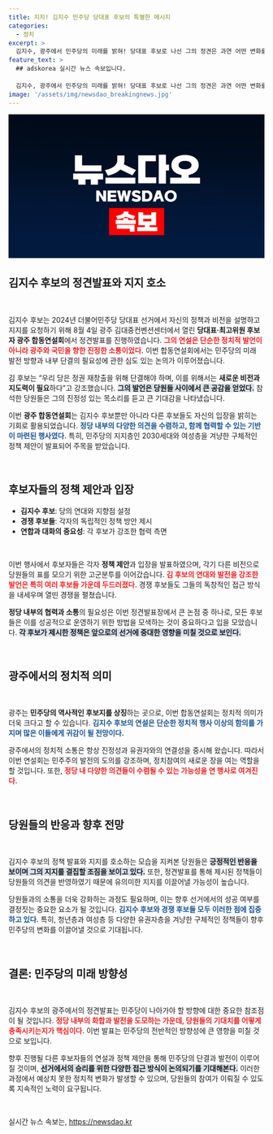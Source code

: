 ```yaml
---
title: 지지! 김지수 민주당 당대표 후보의 특별한 메시지
categories:
  - 정치
excerpt: >
  김지수, 광주에서 민주당의 미래를 밝혀! 당대표 후보로 나선 그의 정견은 과연 어떤 변화를 가져올까? 클릭하고 확인하세요!
feature_text: >
  ## adskorea 실시간 뉴스 속보입니다.

  김지수, 광주에서 민주당의 미래를 밝혀! 당대표 후보로 나선 그의 정견은 과연 어떤 변화를 가져올까? 클릭하고 확인하세요!
image: '/assets/img/newsdao_breakingnews.jpg'
---
```


<p><img src="/assets/img/newsdao_breakingnews.jpg" alt="adskorea 속보" /></p>

<h2 data-ke-size="size26">김지수 후보의 정견발표와 지지 호소</h2>

<p data-ke-size="size16">&nbsp;</p>

<p>김지수 후보는 2024년 더불어민주당 당대표 선거에서 자신의 정책과 비전을 설명하고 지지를 요청하기 위해 8월 4일 광주 김대중컨벤션센터에서 열린 <strong>당대표·최고위원 후보자 광주 합동연설회</strong>에서 정견발표를 진행하였습니다. <b><span style="color: #ee2323;">그의 연설은 단순한 정치적 발언이 아니라 광주와 국민을 향한 진정한 소통이었다.</span></b> 이번 합동연설회에서는 민주당의 미래 발전 방향과 내부 단결의 필요성에 관한 심도 있는 논의가 이루어졌습니다.</p>

<p>김 후보는 “우리 당은 정권 재창출을 위해 단결해야 하며, 이를 위해서는 <strong>새로운 비전과 지도력이 필요</strong>하다”고 강조했습니다. <b><span style="background-color: #21538527;">그의 발언은 당원들 사이에서 큰 공감을 얻었다.</span></b> 참석한 당원들은 그의 진정성 있는 목소리를 듣고 큰 기대감을 나타냈습니다.</p>

<p>이번 <strong>광주 합동연설회</strong>는 김지수 후보뿐만 아니라 다른 후보들도 자신의 입장을 밝히는 기회로 활용되었습니다. <b><span style="color: #1a5490;">정당 내부의 다양한 의견을 수렴하고, 함께 협력할 수 있는 기반이 마련된 행사였다.</span></b> 특히, 민주당의 지지층인 2030세대와 여성층을 겨냥한 구체적인 정책 제안이 발표되어 주목을 받았습니다. </p>

<p data-ke-size="size16">&nbsp;</p>

<h2 data-ke-size="size26">후보자들의 정책 제안과 입장</h2>

<ul>
  <li><b>김지수 후보</b>: 당의 연대와 지향점 설정</li>
  <li><b>경쟁 후보들</b>: 각자의 독립적인 정책 방안 제시</li>
  <li><b>연합과 대화의 중요성</b>: 각 후보가 강조한 협력 측면</li>
</ul>

<p data-ke-size="size16">&nbsp;</p>

<p>이번 행사에서 후보자들은 각자 <strong>정책 제안</strong>과 입장을 발표하였으며, 각기 다른 비전으로 당원들의 표를 모으기 위한 고군분투를 이어갔습니다. <b><span style="color: #ee2323;">김 후보의 연대와 발전을 강조한 발언은 특히 여러 후보들 가운데 두드러졌다.</span></b> 경쟁 후보들도 그들의 독창적인 접근 방식을 내세우며 열띤 경쟁을 펼쳤습니다.</p>

<p><strong>정당 내부의 협력과 소통</strong>의 필요성은 이번 정견발표장에서 큰 논점 중 하나로, 모든 후보들은 이를 성공적으로 운영하기 위한 방법을 모색하는 것이 중요하다고 입을 모았습니다. <b><span style="background-color: #21538527;">각 후보가 제시한 정책은 앞으로의 선거에 중대한 영향을 미칠 것으로 보인다.</span></b></p>

<p data-ke-size="size16">&nbsp;</p>

<h2 data-ke-size="size26">광주에서의 정치적 의미</h2>

<p data-ke-size="size16">&nbsp;</p>

<p>광주는 <strong>민주당의 역사적인 후보지를 상징</strong>하는 곳으로, 이번 합동연설회는 정치적 의미가 더욱 크다고 할 수 있습니다. <b><span style="color: #1a5490;">김지수 후보의 연설은 단순한 정치적 행사 이상의 함의를 가지며 많은 이들에게 귀감이 될 전망이다.</span></b> </p>

<p>광주에서의 정치적 소통은 항상 진정성과 유권자와의 연결성을 중시해 왔습니다. 따라서 이번 연설회는 민주주의 발전의 도의를 강조하며, 정치참여의 새로운 장을 여는 역할을 할 것입니다. 또한, <b><span style="color: #ee2323;">정당 내 다양한 의견들이 수렴될 수 있는 가능성을 연 행사로 여겨진다.</span></b></p>

<p data-ke-size="size16">&nbsp;</p>

<h2 data-ke-size="size26">당원들의 반응과 향후 전망</h2>

<p data-ke-size="size16">&nbsp;</p>

<p>김지수 후보의 정책 발표와 지지를 호소하는 모습을 지켜본 당원들은 <b><span style="background-color: #21538527;">긍정적인 반응을 보이며 그의 지지를 결집할 조짐을 보이고 있다.</span></b> 또한, 정견발표를 통해 제시된 정책들이 당원들의 의견을 반영하였기 때문에 유의미한 지지를 이끌어낼 가능성이 높습니다.</p>

<p>당원들과의 소통을 더욱 강화하는 과정도 필요하며, 이는 향후 선거에서의 성공 여부를 결정짓는 중요한 요소가 될 것입니다. <b><span style="color: #1a5490;">김지수 후보와 경쟁 후보들 모두 이러한 점에 집중하고 있다.</span></b> 특히, 청년층과 여성층 등 다양한 유권자층을 겨냥한 구체적인 정책들이 향후 민주당의 변화를 이끌어낼 것으로 기대됩니다.</p>

<p data-ke-size="size16">&nbsp;</p>

<h2 data-ke-size="size26">결론: 민주당의 미래 방향성</h2>

<p data-ke-size="size16">&nbsp;</p>

<p>김지수 후보의 광주에서의 정견발표는 민주당이 나아가야 할 방향에 대한 중요한 참조점이 될 것입니다. <b><span style="color: #ee2323;">정당 내부의 화합과 발전을 도모하는 가운데, 당원들의 기대치를 어떻게 충족시키는지가 핵심이다.</span></b> 이번 발표는 민주당의 전반적인 방향성에 큰 영향을 미칠 것으로 보입니다.</p>

<p>향후 진행될 다른 후보자들의 연설과 정책 제안을 통해 민주당의 단결과 발전이 이루어질 것이며, <b><span style="background-color: #21538527;">선거에서의 승리를 위한 다양한 접근 방식이 논의되기를 기대해본다.</span></b> 이러한 과정에서 예상치 못한 정치적 변화가 발생할 수 있으며, 당원들의 참여가 이뤄질 수 있도록 지속적인 노력이 요구됩니다. </p>

<p data-ke-size="size16">&nbsp;</p>
실시간 뉴스 속보는, <a href="https://newsdao.kr" rel="dofollow">https://newsdao.kr</a>


